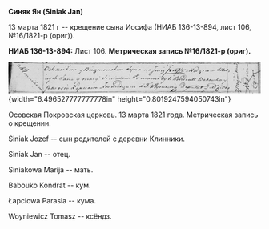 **Синяк Ян (Siniak Jan)**

13 марта 1821 г -- крещение сына Иосифа (НИАБ 136-13-894, лист 106,
№16/1821-р (ориг)).

**НИАБ 136-13-894:** Лист 106. **Метрическая запись №16/1821-р (ориг).**

![](./media/276e4c9a02df94dd1043be7a62caf448c93dae72.png){width="6.496527777777778in"
height="0.8019247594050743in"}

Осовская Покровская церковь. 13 марта 1821 года. Метрическая запись о
крещении.

Siniak Jozef -- сын родителей с деревни Клинники.

Siniak Jan -- отец.

Siniakowa Marija -- мать.

Babouko Kondrat -- кум.

Łapciowa Parasia -- кума.

Woyniewicz Tomasz -- ксёндз.
